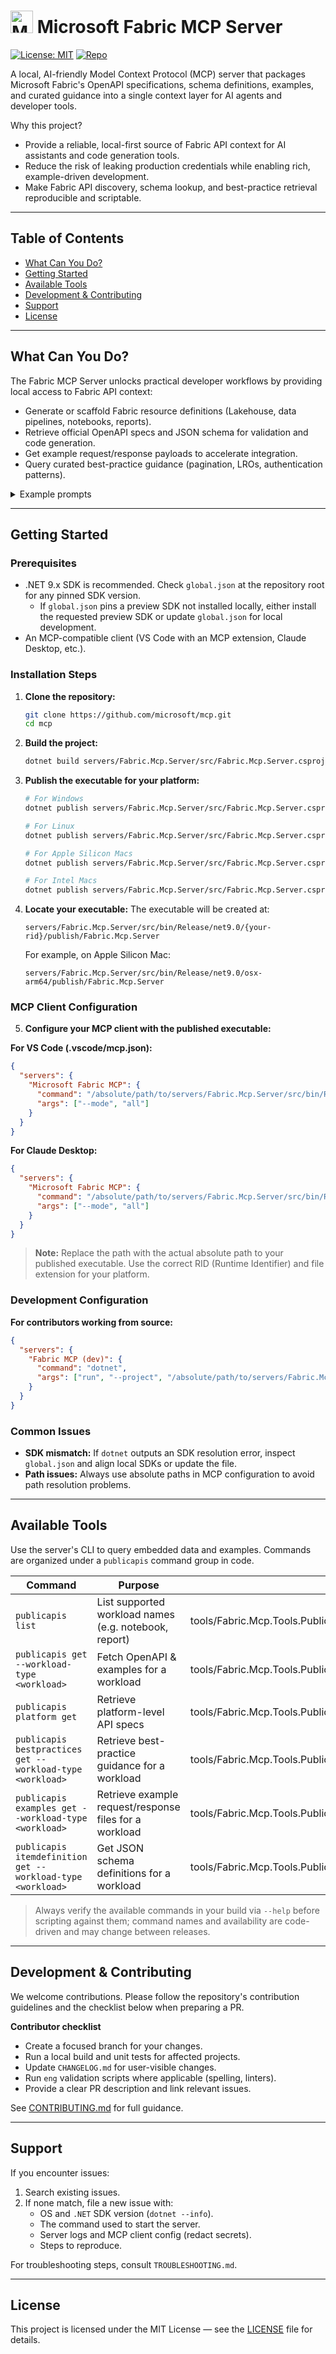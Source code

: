 # <img height="36" width="36" src="https://learn.microsoft.com/fabric/media/fabric-icon.png" alt="Microsoft Fabric Logo" /> Microsoft Fabric MCP Server

[![License: MIT](https://img.shields.io/badge/license-MIT-green.svg)](https://github.com/microsoft/mcp/blob/main/LICENSE)
[![Repo](https://img.shields.io/badge/repo-microsoft/mcp-blue)](https://github.com/microsoft/mcp)

A local, AI-friendly Model Context Protocol (MCP) server that packages Microsoft Fabric's OpenAPI specifications, schema definitions, examples, and curated guidance into a single context layer for AI agents and developer tools.

Why this project?
- Provide a reliable, local-first source of Fabric API context for AI assistants and code generation tools.
- Reduce the risk of leaking production credentials while enabling rich, example-driven development.
- Make Fabric API discovery, schema lookup, and best-practice retrieval reproducible and scriptable.

---

## Table of Contents
- [What Can You Do?](#what-can-you-do)
- [Getting Started](#getting-started)
- [Available Tools](#available-tools)
- [Development & Contributing](#development--contributing)
- [Support](#support)
- [License](#license)

---

## What Can You Do?
The Fabric MCP Server unlocks practical developer workflows by providing local access to Fabric API context:

- Generate or scaffold Fabric resource definitions (Lakehouse, data pipelines, notebooks, reports).
- Retrieve official OpenAPI specs and JSON schema for validation and code generation.
- Get example request/response payloads to accelerate integration.
- Query curated best-practice guidance (pagination, LROs, authentication patterns).

<details>
<summary>Example prompts</summary>

- "Create a Lakehouse resource definition with a schema that enforces a string column and a datetime column."  
- "Show me the OpenAPI operations for 'notebook' and give a sample creation body."  
- "List recommended retry/backoff behavior for Fabric APIs when rate-limited."

</details>

---

## Getting Started

### Prerequisites
- .NET 9.x SDK is recommended. Check `global.json` at the repository root for any pinned SDK version.
  - If `global.json` pins a preview SDK not installed locally, either install the requested preview SDK or update `global.json` for local development.
- An MCP-compatible client (VS Code with an MCP extension, Claude Desktop, etc.).

### Installation Steps

1. **Clone the repository:**
   ```bash
   git clone https://github.com/microsoft/mcp.git
   cd mcp
   ```

2. **Build the project:**
   ```bash
   dotnet build servers/Fabric.Mcp.Server/src/Fabric.Mcp.Server.csproj --configuration Release
   ```

3. **Publish the executable for your platform:**
   ```bash
   # For Windows
   dotnet publish servers/Fabric.Mcp.Server/src/Fabric.Mcp.Server.csproj -c Release -r win-x64 --self-contained

   # For Linux
   dotnet publish servers/Fabric.Mcp.Server/src/Fabric.Mcp.Server.csproj -c Release -r linux-x64 --self-contained

   # For Apple Silicon Macs
   dotnet publish servers/Fabric.Mcp.Server/src/Fabric.Mcp.Server.csproj -c Release -r osx-arm64 --self-contained
   
   # For Intel Macs
   dotnet publish servers/Fabric.Mcp.Server/src/Fabric.Mcp.Server.csproj -c Release -r osx-x64 --self-contained
   ```

4. **Locate your executable:**
   The executable will be created at:
   ```
   servers/Fabric.Mcp.Server/src/bin/Release/net9.0/{your-rid}/publish/Fabric.Mcp.Server
   ```
   
   For example, on Apple Silicon Mac:
   ```
   servers/Fabric.Mcp.Server/src/bin/Release/net9.0/osx-arm64/publish/Fabric.Mcp.Server
   ```

### MCP Client Configuration

5. **Configure your MCP client with the published executable:**

**For VS Code (.vscode/mcp.json):**
```json
{
  "servers": {
    "Microsoft Fabric MCP": {
      "command": "/absolute/path/to/servers/Fabric.Mcp.Server/src/bin/Release/net9.0/osx-arm64/publish/Fabric.Mcp.Server",
      "args": ["--mode", "all"]
    }
  }
}
```

**For Claude Desktop:**
```json
{
  "servers": {
    "Microsoft Fabric MCP": {
      "command": "/absolute/path/to/servers/Fabric.Mcp.Server/src/bin/Release/net9.0/win-x64/publish/Fabric.Mcp.Server.exe",
      "args": ["--mode", "all"]
    }
  }
}
```

> **Note:** Replace the path with the actual absolute path to your published executable. Use the correct RID (Runtime Identifier) and file extension for your platform.

### Development Configuration

**For contributors working from source:**
```json
{
  "servers": {
    "Fabric MCP (dev)": {
      "command": "dotnet",
      "args": ["run", "--project", "/absolute/path/to/servers/Fabric.Mcp.Server/src/Fabric.Mcp.Server.csproj", "--", "--mode", "all"]
    }
  }
}
```

### Common Issues
- **SDK mismatch:** If `dotnet` outputs an SDK resolution error, inspect `global.json` and align local SDKs or update the file.
- **Path issues:** Always use absolute paths in MCP configuration to avoid path resolution problems.

---

## Available Tools
Use the server's CLI to query embedded data and examples. Commands are organized under a `publicapis` command group in code.

| Command | Purpose | Implementation |
|---|---|---|
| `publicapis list` | List supported workload names (e.g. notebook, report) | tools/Fabric.Mcp.Tools.PublicApi/src/Commands/PublicApis/ListWorkloadsCommand.cs |
| `publicapis get --workload-type <workload>` | Fetch OpenAPI & examples for a workload | tools/Fabric.Mcp.Tools.PublicApi/src/Commands/PublicApis/GetWorkloadApisCommand.cs |
| `publicapis platform get` | Retrieve platform-level API specs | tools/Fabric.Mcp.Tools.PublicApi/src/Commands/PublicApis/GetPlatformApisCommand.cs |
| `publicapis bestpractices get --workload-type <workload>` | Retrieve best-practice guidance for a workload | tools/Fabric.Mcp.Tools.PublicApi/src/Commands/BestPractices/GetBestPracticesCommand.cs |
| `publicapis examples get --workload-type <workload>` | Retrieve example request/response files for a workload | tools/Fabric.Mcp.Tools.PublicApi/src/Commands/BestPractices/GetExamplesCommand.cs |
| `publicapis itemdefinition get --workload-type <workload>` | Get JSON schema definitions for a workload | tools/Fabric.Mcp.Tools.PublicApi/src/Commands/BestPractices/GetWorkloadDefinitionCommand.cs |

> Always verify the available commands in your build via `--help` before scripting against them; command names and availability are code-driven and may change between releases.

---

## Development & Contributing
We welcome contributions. Please follow the repository's contribution guidelines and the checklist below when preparing a PR.

**Contributor checklist**
- Create a focused branch for your changes.
- Run a local build and unit tests for affected projects.
- Update `CHANGELOG.md` for user-visible changes.
- Run `eng` validation scripts where applicable (spelling, linters).
- Provide a clear PR description and link relevant issues.

See [CONTRIBUTING.md](https://github.com/microsoft/mcp/blob/main/CONTRIBUTING.md) for full guidance.

---

## Support
If you encounter issues:
1. Search existing issues.
2. If none match, file a new issue with:
   - OS and `.NET` SDK version (`dotnet --info`).
   - The command used to start the server.
   - Server logs and MCP client config (redact secrets).
   - Steps to reproduce.

For troubleshooting steps, consult `TROUBLESHOOTING.md`.

---

## License
This project is licensed under the MIT License — see the [LICENSE](https://github.com/microsoft/mcp/blob/main/LICENSE) file for details.